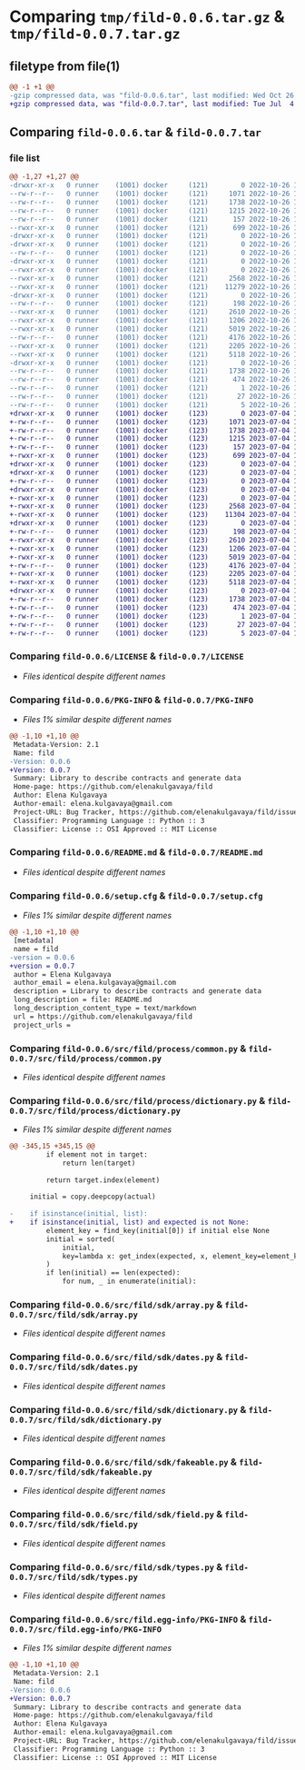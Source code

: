 # Comparing `tmp/fild-0.0.6.tar.gz` & `tmp/fild-0.0.7.tar.gz`

## filetype from file(1)

```diff
@@ -1 +1 @@
-gzip compressed data, was "fild-0.0.6.tar", last modified: Wed Oct 26 15:13:04 2022, max compression
+gzip compressed data, was "fild-0.0.7.tar", last modified: Tue Jul  4 15:41:13 2023, max compression
```

## Comparing `fild-0.0.6.tar` & `fild-0.0.7.tar`

### file list

```diff
@@ -1,27 +1,27 @@
-drwxr-xr-x   0 runner    (1001) docker     (121)        0 2022-10-26 15:13:04.087681 fild-0.0.6/
--rw-r--r--   0 runner    (1001) docker     (121)     1071 2022-10-26 15:12:50.000000 fild-0.0.6/LICENSE
--rw-r--r--   0 runner    (1001) docker     (121)     1738 2022-10-26 15:13:04.087681 fild-0.0.6/PKG-INFO
--rw-r--r--   0 runner    (1001) docker     (121)     1215 2022-10-26 15:12:50.000000 fild-0.0.6/README.md
--rw-r--r--   0 runner    (1001) docker     (121)      157 2022-10-26 15:12:50.000000 fild-0.0.6/pyproject.toml
--rwxr-xr-x   0 runner    (1001) docker     (121)      699 2022-10-26 15:13:04.087681 fild-0.0.6/setup.cfg
-drwxr-xr-x   0 runner    (1001) docker     (121)        0 2022-10-26 15:13:04.083681 fild-0.0.6/src/
-drwxr-xr-x   0 runner    (1001) docker     (121)        0 2022-10-26 15:13:04.083681 fild-0.0.6/src/fild/
--rw-r--r--   0 runner    (1001) docker     (121)        0 2022-10-26 15:12:50.000000 fild-0.0.6/src/fild/__init__.py
-drwxr-xr-x   0 runner    (1001) docker     (121)        0 2022-10-26 15:13:04.087681 fild-0.0.6/src/fild/process/
--rwxr-xr-x   0 runner    (1001) docker     (121)        0 2022-10-26 15:12:50.000000 fild-0.0.6/src/fild/process/__init__.py
--rwxr-xr-x   0 runner    (1001) docker     (121)     2568 2022-10-26 15:12:50.000000 fild-0.0.6/src/fild/process/common.py
--rwxr-xr-x   0 runner    (1001) docker     (121)    11279 2022-10-26 15:12:50.000000 fild-0.0.6/src/fild/process/dictionary.py
-drwxr-xr-x   0 runner    (1001) docker     (121)        0 2022-10-26 15:13:04.087681 fild-0.0.6/src/fild/sdk/
--rw-r--r--   0 runner    (1001) docker     (121)      198 2022-10-26 15:12:50.000000 fild-0.0.6/src/fild/sdk/__init__.py
--rwxr-xr-x   0 runner    (1001) docker     (121)     2610 2022-10-26 15:12:50.000000 fild-0.0.6/src/fild/sdk/array.py
--rwxr-xr-x   0 runner    (1001) docker     (121)     1206 2022-10-26 15:12:50.000000 fild-0.0.6/src/fild/sdk/dates.py
--rwxr-xr-x   0 runner    (1001) docker     (121)     5019 2022-10-26 15:12:50.000000 fild-0.0.6/src/fild/sdk/dictionary.py
--rw-r--r--   0 runner    (1001) docker     (121)     4176 2022-10-26 15:12:50.000000 fild-0.0.6/src/fild/sdk/fakeable.py
--rwxr-xr-x   0 runner    (1001) docker     (121)     2205 2022-10-26 15:12:50.000000 fild-0.0.6/src/fild/sdk/field.py
--rwxr-xr-x   0 runner    (1001) docker     (121)     5118 2022-10-26 15:12:50.000000 fild-0.0.6/src/fild/sdk/types.py
-drwxr-xr-x   0 runner    (1001) docker     (121)        0 2022-10-26 15:13:04.087681 fild-0.0.6/src/fild.egg-info/
--rw-r--r--   0 runner    (1001) docker     (121)     1738 2022-10-26 15:13:04.000000 fild-0.0.6/src/fild.egg-info/PKG-INFO
--rw-r--r--   0 runner    (1001) docker     (121)      474 2022-10-26 15:13:04.000000 fild-0.0.6/src/fild.egg-info/SOURCES.txt
--rw-r--r--   0 runner    (1001) docker     (121)        1 2022-10-26 15:13:04.000000 fild-0.0.6/src/fild.egg-info/dependency_links.txt
--rw-r--r--   0 runner    (1001) docker     (121)       27 2022-10-26 15:13:04.000000 fild-0.0.6/src/fild.egg-info/requires.txt
--rw-r--r--   0 runner    (1001) docker     (121)        5 2022-10-26 15:13:04.000000 fild-0.0.6/src/fild.egg-info/top_level.txt
+drwxr-xr-x   0 runner    (1001) docker     (123)        0 2023-07-04 15:41:13.507111 fild-0.0.7/
+-rw-r--r--   0 runner    (1001) docker     (123)     1071 2023-07-04 15:41:02.000000 fild-0.0.7/LICENSE
+-rw-r--r--   0 runner    (1001) docker     (123)     1738 2023-07-04 15:41:13.507111 fild-0.0.7/PKG-INFO
+-rw-r--r--   0 runner    (1001) docker     (123)     1215 2023-07-04 15:41:02.000000 fild-0.0.7/README.md
+-rw-r--r--   0 runner    (1001) docker     (123)      157 2023-07-04 15:41:02.000000 fild-0.0.7/pyproject.toml
+-rwxr-xr-x   0 runner    (1001) docker     (123)      699 2023-07-04 15:41:13.507111 fild-0.0.7/setup.cfg
+drwxr-xr-x   0 runner    (1001) docker     (123)        0 2023-07-04 15:41:13.503111 fild-0.0.7/src/
+drwxr-xr-x   0 runner    (1001) docker     (123)        0 2023-07-04 15:41:13.503111 fild-0.0.7/src/fild/
+-rw-r--r--   0 runner    (1001) docker     (123)        0 2023-07-04 15:41:02.000000 fild-0.0.7/src/fild/__init__.py
+drwxr-xr-x   0 runner    (1001) docker     (123)        0 2023-07-04 15:41:13.507111 fild-0.0.7/src/fild/process/
+-rwxr-xr-x   0 runner    (1001) docker     (123)        0 2023-07-04 15:41:02.000000 fild-0.0.7/src/fild/process/__init__.py
+-rwxr-xr-x   0 runner    (1001) docker     (123)     2568 2023-07-04 15:41:02.000000 fild-0.0.7/src/fild/process/common.py
+-rwxr-xr-x   0 runner    (1001) docker     (123)    11304 2023-07-04 15:41:02.000000 fild-0.0.7/src/fild/process/dictionary.py
+drwxr-xr-x   0 runner    (1001) docker     (123)        0 2023-07-04 15:41:13.507111 fild-0.0.7/src/fild/sdk/
+-rw-r--r--   0 runner    (1001) docker     (123)      198 2023-07-04 15:41:02.000000 fild-0.0.7/src/fild/sdk/__init__.py
+-rwxr-xr-x   0 runner    (1001) docker     (123)     2610 2023-07-04 15:41:02.000000 fild-0.0.7/src/fild/sdk/array.py
+-rwxr-xr-x   0 runner    (1001) docker     (123)     1206 2023-07-04 15:41:02.000000 fild-0.0.7/src/fild/sdk/dates.py
+-rwxr-xr-x   0 runner    (1001) docker     (123)     5019 2023-07-04 15:41:02.000000 fild-0.0.7/src/fild/sdk/dictionary.py
+-rw-r--r--   0 runner    (1001) docker     (123)     4176 2023-07-04 15:41:02.000000 fild-0.0.7/src/fild/sdk/fakeable.py
+-rwxr-xr-x   0 runner    (1001) docker     (123)     2205 2023-07-04 15:41:02.000000 fild-0.0.7/src/fild/sdk/field.py
+-rwxr-xr-x   0 runner    (1001) docker     (123)     5118 2023-07-04 15:41:02.000000 fild-0.0.7/src/fild/sdk/types.py
+drwxr-xr-x   0 runner    (1001) docker     (123)        0 2023-07-04 15:41:13.507111 fild-0.0.7/src/fild.egg-info/
+-rw-r--r--   0 runner    (1001) docker     (123)     1738 2023-07-04 15:41:13.000000 fild-0.0.7/src/fild.egg-info/PKG-INFO
+-rw-r--r--   0 runner    (1001) docker     (123)      474 2023-07-04 15:41:13.000000 fild-0.0.7/src/fild.egg-info/SOURCES.txt
+-rw-r--r--   0 runner    (1001) docker     (123)        1 2023-07-04 15:41:13.000000 fild-0.0.7/src/fild.egg-info/dependency_links.txt
+-rw-r--r--   0 runner    (1001) docker     (123)       27 2023-07-04 15:41:13.000000 fild-0.0.7/src/fild.egg-info/requires.txt
+-rw-r--r--   0 runner    (1001) docker     (123)        5 2023-07-04 15:41:13.000000 fild-0.0.7/src/fild.egg-info/top_level.txt
```

### Comparing `fild-0.0.6/LICENSE` & `fild-0.0.7/LICENSE`

 * *Files identical despite different names*

### Comparing `fild-0.0.6/PKG-INFO` & `fild-0.0.7/PKG-INFO`

 * *Files 1% similar despite different names*

```diff
@@ -1,10 +1,10 @@
 Metadata-Version: 2.1
 Name: fild
-Version: 0.0.6
+Version: 0.0.7
 Summary: Library to describe contracts and generate data
 Home-page: https://github.com/elenakulgavaya/fild
 Author: Elena Kulgavaya
 Author-email: elena.kulgavaya@gmail.com
 Project-URL: Bug Tracker, https://github.com/elenakulgavaya/fild/issues
 Classifier: Programming Language :: Python :: 3
 Classifier: License :: OSI Approved :: MIT License
```

### Comparing `fild-0.0.6/README.md` & `fild-0.0.7/README.md`

 * *Files identical despite different names*

### Comparing `fild-0.0.6/setup.cfg` & `fild-0.0.7/setup.cfg`

 * *Files 1% similar despite different names*

```diff
@@ -1,10 +1,10 @@
 [metadata]
 name = fild
-version = 0.0.6
+version = 0.0.7
 author = Elena Kulgavaya
 author_email = elena.kulgavaya@gmail.com
 description = Library to describe contracts and generate data
 long_description = file: README.md
 long_description_content_type = text/markdown
 url = https://github.com/elenakulgavaya/fild
 project_urls =
```

### Comparing `fild-0.0.6/src/fild/process/common.py` & `fild-0.0.7/src/fild/process/common.py`

 * *Files identical despite different names*

### Comparing `fild-0.0.6/src/fild/process/dictionary.py` & `fild-0.0.7/src/fild/process/dictionary.py`

 * *Files 1% similar despite different names*

```diff
@@ -345,15 +345,15 @@
         if element not in target:
             return len(target)
 
         return target.index(element)
 
     initial = copy.deepcopy(actual)
 
-    if isinstance(initial, list):
+    if isinstance(initial, list) and expected is not None:
         element_key = find_key(initial[0]) if initial else None
         initial = sorted(
             initial,
             key=lambda x: get_index(expected, x, element_key=element_key)
         )
         if len(initial) == len(expected):
             for num, _ in enumerate(initial):
```

### Comparing `fild-0.0.6/src/fild/sdk/array.py` & `fild-0.0.7/src/fild/sdk/array.py`

 * *Files identical despite different names*

### Comparing `fild-0.0.6/src/fild/sdk/dates.py` & `fild-0.0.7/src/fild/sdk/dates.py`

 * *Files identical despite different names*

### Comparing `fild-0.0.6/src/fild/sdk/dictionary.py` & `fild-0.0.7/src/fild/sdk/dictionary.py`

 * *Files identical despite different names*

### Comparing `fild-0.0.6/src/fild/sdk/fakeable.py` & `fild-0.0.7/src/fild/sdk/fakeable.py`

 * *Files identical despite different names*

### Comparing `fild-0.0.6/src/fild/sdk/field.py` & `fild-0.0.7/src/fild/sdk/field.py`

 * *Files identical despite different names*

### Comparing `fild-0.0.6/src/fild/sdk/types.py` & `fild-0.0.7/src/fild/sdk/types.py`

 * *Files identical despite different names*

### Comparing `fild-0.0.6/src/fild.egg-info/PKG-INFO` & `fild-0.0.7/src/fild.egg-info/PKG-INFO`

 * *Files 1% similar despite different names*

```diff
@@ -1,10 +1,10 @@
 Metadata-Version: 2.1
 Name: fild
-Version: 0.0.6
+Version: 0.0.7
 Summary: Library to describe contracts and generate data
 Home-page: https://github.com/elenakulgavaya/fild
 Author: Elena Kulgavaya
 Author-email: elena.kulgavaya@gmail.com
 Project-URL: Bug Tracker, https://github.com/elenakulgavaya/fild/issues
 Classifier: Programming Language :: Python :: 3
 Classifier: License :: OSI Approved :: MIT License
```

